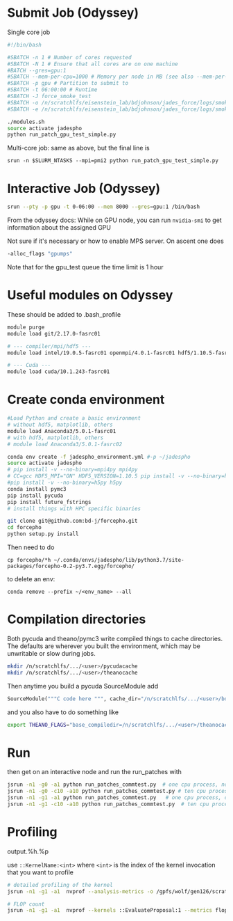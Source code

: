 Submit Job (Odyssey)
=====

Single core job

```bash
#!/bin/bash

#SBATCH -n 1 # Number of cores requested
#SBATCH -N 1 # Ensure that all cores are on one machine
#BATCH --gres=gpu:1
#SBATCH --mem-per-cpu=1000 # Memory per node in MB (see also --mem-per-cpu)
#SBATCH -p gpu # Partition to submit to
#SBATCH -t 06:00:00 # Runtime 
#SBATCH -J force_smoke_test
#SBATCH -o /n/scratchlfs/eisenstein_lab/bdjohnson/jades_force/logs/smoketest_%A_%a.out # Standard out goes to this file
#SBATCH -e /n/scratchlfs/eisenstein_lab/bdjohnson/jades_force/logs/smoketest%A_%a.err # Standard err goes to this file

./modules.sh
source activate jadespho
python run_patch_gpu_test_simple.py
```

Multi-core job: same as above, but the final line is

```
srun -n $SLURM_NTASKS --mpi=pmi2 python run_patch_gpu_test_simple.py
```

Interactive Job (Odyssey)
=======
```bash
srun --pty -p gpu -t 0-06:00 --mem 8000 --gres=gpu:1 /bin/bash
```

From the odyssey docs: While on GPU node, you can run `nvidia-smi` to get information about the assigned GPU

Not sure if it's necessary or how to enable MPS server.  On ascent one does
```bash
-alloc_flags "gpumps"
```

Note that for the gpu_test queue the time limit is 1 hour


Useful modules on Odyssey
=====

These should be added to .bash_profile

```bash
module purge
module load git/2.17.0-fasrc01

# --- compiler/mpi/hdf5 ---
module load intel/19.0.5-fasrc01 openmpi/4.0.1-fasrc01 hdf5/1.10.5-fasrc01

# --- Cuda ---
module load cuda/10.1.243-fasrc01
```


Create conda environment
====

```bash
#Load Python and create a basic environment
# without hdf5, matplotlib, others
module load Anaconda3/5.0.1-fasrc01
# with hdf5, matplotlib, others
# module load Anaconda3/5.0.1-fasrc02

conda env create -f jadespho_environment.yml #-p ~/jadespho
source activate jadespho
# pip install -v --no-binary=mpi4py mpi4py
# CC=gcc HDF5_MPI="ON" HDF5_VERSION=1.10.5 pip install -v --no-binary=h5py h5py
#pip install -v --no-binary=h5py h5py
conda install pymc3
pip install pycuda
pip install future_fstrings
# install things with HPC specific binaries

git clone git@github.com:bd-j/forcepho.git
cd forcepho
python setup.py install
```

Then need to do
```
cp forcepho/*h ~/.conda/envs/jadespho/lib/python3.7/site-packages/forcepho-0.2-py3.7.egg/forcepho/
```

to delete an env:

```
conda remove --prefix ~/<env_name> --all
```

Compilation directories
====
Both pycuda and theano/pymc3 write compiled things to cache directories.  
The defaults are wherever you built the environment, which may be unwritable or slow during jobs.

```bash
mkdir /n/scratchlfs/.../<user>/pycudacache
mkdir /n/scratchlfs/.../<user>/theanocache
```

Then anytime you build a pycuda SourceModule add
```python
SourceModule("""C code here """, cache_dir="/n/scratchlfs/.../<user>/bdjohnson/pycudacache/")
```

and you also have to do something like
```bash
export THEANO_FLAGS="base_compiledir=/n/scratchlfs/.../<user>/theanocache/"
```

Run
=====

then get on an interactive node and run the run_patches with
```bash
jsrun -n1 -g0 -a1 python run_patches_commtest.py  # one cpu process, no gpu
jsrun -n1 -g0 -c10 -a10 python run_patches_commtest.py # ten cpu process, no gpu
jsrun -n1 -g1 -a1 python run_patches_commtest.py   # one cpu process, one gpu
jsrun -n1 -g1 -c10 -a10 python run_patches_commtest.py  # ten cpu process, one gpu
```


Profiling 
======
output.%h.%p

use `::KernelName:<int>` where `<int>` is the index of the kernel invocation that you want to profile

```bash
# detailed profiling of the kernel
jsrun -n1 -g1 -a1  nvprof --analysis-metrics -o /gpfs/wolf/gen126/scratch/bdjohnson/large_prof_metrics%h.%p.nvvp python run_patch_gpu_test_simple.py 

# FLOP count
jsrun -n1 -g1 -a1  nvprof --kernels ::EvaluateProposal:1 --metrics flop_count_sp python run_patch_gpu_test_simple.py 


```